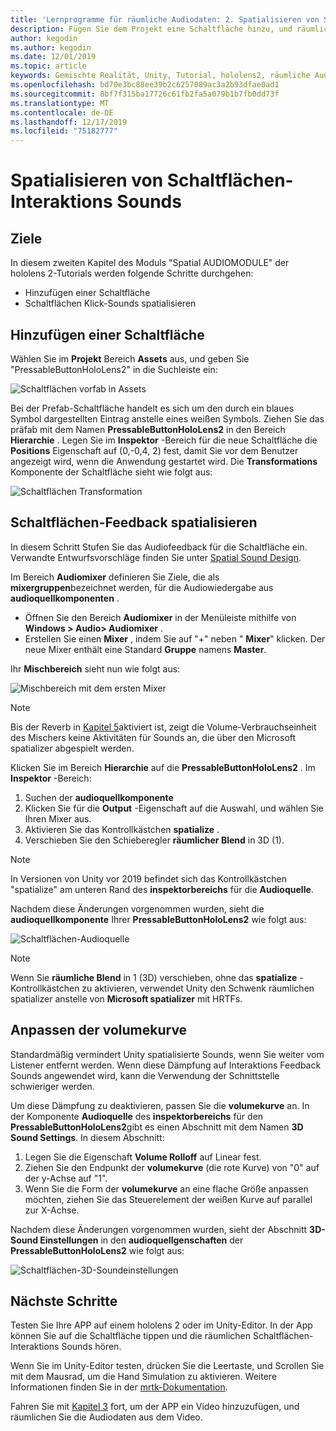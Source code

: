 ```yaml
---
title: 'Lernprogramme für räumliche Audiodaten: 2. Spatialisieren von Schaltflächen-Interaktions Sounds'
description: Fügen Sie dem Projekt eine Schaltfläche hinzu, und räumlichen Sie die Sound der Schaltflächen Interaktion.
author: kegodin
ms.author: kegodin
ms.date: 12/01/2019
ms.topic: article
keywords: Gemischte Realität, Unity, Tutorial, hololens2, räumliche Audiodaten
ms.openlocfilehash: bd70e3bc88ee39b2c6257089ac3a2b93dfae0ad1
ms.sourcegitcommit: 8bf7f315ba17726c61fb2fa5a079b1b7fb0dd73f
ms.translationtype: MT
ms.contentlocale: de-DE
ms.lasthandoff: 12/17/2019
ms.locfileid: "75182777"
---
```

# <a name="spatializing-button-interaction-sounds"></a>Spatialisieren von Schaltflächen-Interaktions Sounds

## <a name="objectives"></a>Ziele
In diesem zweiten Kapitel des Moduls "Spatial AUDIOMODULE" der hololens 2-Tutorials werden folgende Schritte durchgehen:
* Hinzufügen einer Schaltfläche
* Schaltflächen Klick-Sounds spatialisieren

## <a name="add-a-button"></a>Hinzufügen einer Schaltfläche
Wählen Sie im **Projekt** Bereich **Assets** aus, und geben Sie "PressableButtonHoloLens2" in die Suchleiste ein:

![Schaltflächen vorfab in Assets](images/spatial-audio/button-prefab-in-assets.png)

Bei der Prefab-Schaltfläche handelt es sich um den durch ein blaues Symbol dargestellten Eintrag anstelle eines weißen Symbols. Ziehen Sie das präfab mit dem Namen **PressableButtonHoloLens2** in den Bereich **Hierarchie** . Legen Sie im **Inspektor** -Bereich für die neue Schaltfläche die **Positions** Eigenschaft auf (0,-0,4, 2) fest, damit Sie vor dem Benutzer angezeigt wird, wenn die Anwendung gestartet wird. Die **Transformations** Komponente der Schaltfläche sieht wie folgt aus:

![Schaltflächen Transformation](images/spatial-audio/button-transform.png)

## <a name="spatialize-button-feedback"></a>Schaltflächen-Feedback spatialisieren
In diesem Schritt Stufen Sie das Audiofeedback für die Schaltfläche ein. Verwandte Entwurfsvorschläge finden Sie unter [Spatial Sound Design](spatial-sound-design.md). 

Im Bereich **Audiomixer** definieren Sie Ziele, die als **mixergruppen**bezeichnet werden, für die Audiowiedergabe aus **audioquellkomponenten** . 
* Öffnen Sie den Bereich **Audiomixer** in der Menüleiste mithilfe von **Windows > Audio> Audiomixer** .
* Erstellen Sie einen **Mixer** , indem Sie auf "+" neben " **Mixer**" klicken. Der neue Mixer enthält eine Standard **Gruppe** namens **Master**.

Ihr **Mischbereich** sieht nun wie folgt aus:

![Mischbereich mit dem ersten Mixer](images/spatial-audio/mixer-panel-with-first-mixer.png)

> [!NOTE]
> Bis der Reverb in [Kapitel 5](unity-spatial-audio-ch5.md)aktiviert ist, zeigt die Volume-Verbrauchseinheit des Mischers keine Aktivitäten für Sounds an, die über den Microsoft spatializer abgespielt werden.

Klicken Sie im Bereich **Hierarchie** auf die **PressableButtonHoloLens2** . Im **Inspektor** -Bereich:
1. Suchen der **audioquellkomponente**
2. Klicken Sie für die **Output** -Eigenschaft auf die Auswahl, und wählen Sie Ihren Mixer aus.
3. Aktivieren Sie das Kontrollkästchen **spatialize** .
4. Verschieben Sie den Schieberegler **räumlicher Blend** in 3D (1).

> [!NOTE]
> In Versionen von Unity vor 2019 befindet sich das Kontrollkästchen "spatialize" am unteren Rand des **inspektorbereichs** für die **Audioquelle**.

Nachdem diese Änderungen vorgenommen wurden, sieht die **audioquellkomponente** Ihrer **PressableButtonHoloLens2** wie folgt aus:

![Schaltflächen-Audioquelle](images/spatial-audio/button-audio-source.png)

> [!NOTE]
> Wenn Sie **räumliche Blend** in 1 (3D) verschieben, ohne das **spatialize** -Kontrollkästchen zu aktivieren, verwendet Unity den Schwenk räumlichen spatializer anstelle von **Microsoft spatializer** mit HRTFs.

## <a name="adjust-the-volume-curve"></a>Anpassen der volumekurve
Standardmäßig vermindert Unity spatialisierte Sounds, wenn Sie weiter vom Listener entfernt werden. Wenn diese Dämpfung auf Interaktions Feedback Sounds angewendet wird, kann die Verwendung der Schnittstelle schwieriger werden.

Um diese Dämpfung zu deaktivieren, passen Sie die **volumekurve** an. In der Komponente **Audioquelle** des **inspektorbereichs** für den **PressableButtonHoloLens2**gibt es einen Abschnitt mit dem Namen **3D Sound Settings**. In diesem Abschnitt:
1. Legen Sie die Eigenschaft **Volume Rolloff** auf Linear fest.
2. Ziehen Sie den Endpunkt der **volumekurve** (die rote Kurve) von "0" auf der y-Achse auf "1".
3. Wenn Sie die Form der **volumekurve** an eine flache Größe anpassen möchten, ziehen Sie das Steuerelement der weißen Kurve auf parallel zur X-Achse.

Nachdem diese Änderungen vorgenommen wurden, sieht der Abschnitt **3D-Sound Einstellungen** in den **audioquellgenschaften** der **PressableButtonHoloLens2** wie folgt aus:

![Schaltflächen-3D-Soundeinstellungen](images/spatial-audio/button-3d-sound-settings.png)

## <a name="next-steps"></a>Nächste Schritte

Testen Sie Ihre APP auf einem hololens 2 oder im Unity-Editor. In der App können Sie auf die Schaltfläche tippen und die räumlichen Schaltflächen-Interaktions Sounds hören.

Wenn Sie im Unity-Editor testen, drücken Sie die Leertaste, und Scrollen Sie mit dem Mausrad, um die Hand Simulation zu aktivieren. Weitere Informationen finden Sie in der [mrtk-Dokumentation](https://microsoft.github.io/MixedRealityToolkit-Unity/Documentation/GettingStartedWithTheMRTK.html#using-the-in-editor-hand-input-simulation-to-test-a-scene).

Fahren Sie mit [Kapitel 3](unity-spatial-audio-ch3.md) fort, um der APP ein Video hinzuzufügen, und räumlichen Sie die Audiodaten aus dem Video.


